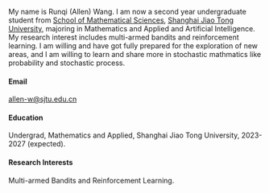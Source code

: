 

My name is Runqi (Allen) Wang. I am now a second year undergraduate student from [School of Mathematical Sciences](https://math.sjtu.edu.cn/), [Shanghai Jiao Tong University](https://www.sjtu.edu.cn/), majoring in Mathematics and Applied and Artificial Intelligence. My research interest includes multi-armed bandits and reinforcement learning. I am willing and have got fully prepared for the exploration of new areas, and I am willing to learn and share more in stochastic mathmatics like probability and stochastic process. 

#### Email
allen-w@sjtu.edu.cn

#### Education
Undergrad, Mathematics and Applied, Shanghai Jiao Tong University, 2023-2027 (expected).

#### Research Interests
Multi-armed Bandits and Reinforcement Learning.

